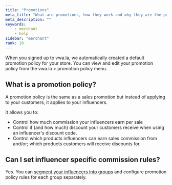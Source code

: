 ```yaml
---
title: "Promotions"
meta_title: "What are promotions, how they work and why they are the powerful marketing tool?"
meta_description: ""
keywords:
    - merchant
    - help
sidebar: "merchant"
rank: 10
---
```


When you signed up to vwa.la, we automatically created a default promotion policy for your store. You can view and edit your promotion policy from the vwa.la > promotion policy menu. 
  
## What is a promotion policy?
A promotion policy is the same as a sales promotion but instead of applying to your customers, it applies to your influencers.

It allows you to:

* Control how much commission your influencers earn per sale
* Control if (and how much) discount your customers receive when using an influencer's discount code.
* Control which products influencers can earn sales commission from and/or; which products customers will receive discounts for.

## Can I set influencer specific commission rules?
Yes. You can [segment your influencers into groups](/merchant/influencer-group-specific-commission/) and configure promotion policy rules for each group separately. 